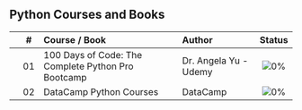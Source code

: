 ## Python Courses and Books

|  | # | Course / Book | Author | Status |
|:---:|:---:|:---|:---|:---:|
|  | 01 | 100 Days of Code: The Complete Python Pro Bootcamp | Dr. Angela Yu - Udemy | ![0%](https://geps.dev/progress/0) |
|  | 02 | DataCamp Python Courses | DataCamp | ![0%](https://geps.dev/progress/0) |